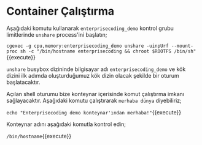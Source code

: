 # Container Çalıştırma

Aşağıdaki komutu kullanarak `enterprisecoding_demo` kontrol grubu limitlerinde `unshare` process'ini başlatın;

`cgexec -g cpu,memory:enterprisecoding_demo unshare -uinpUrf --mount-proc sh -c "/bin/hostname enterprisecoding && chroot $ROOTFS /bin/sh"`{{execute}}

`unshare` busybox dizininde bilgisayar adı `enterprisecoding_demo` ve kök dizini ilk adımda oluşturduğumuz kök dizin olacak şekilde bir oturum başlatacaktır.

Açılan shell oturumu bize konteynar içerisinde komut çalıştırma imkanı sağlayacaktır. Aşağıdaki komutu çalıştırarak `merhaba dünya` diyebiliriz;

`echo "Enterprisecoding demo konteynar'ından merhaba!"`{{execute}}

Konteynar adını aşağıdaki komutla kontrol edin;

`/bin/hostname`{{execute}}
